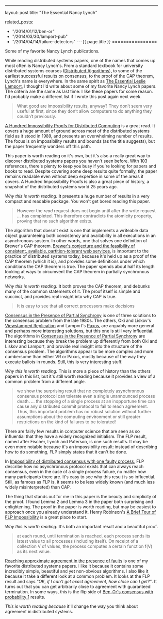 ---
layout: post
title: "The Essential Nancy Lynch"



related_posts:
  - "/2014/01/12/ben-or"
  - "/2014/03/30/lamport-pub"
  - "/2014/04/14/failure-detectors"
---{{ page.title }}
================

<p class="meta">Some of my favorite Nancy Lynch publications.</p>

While reading distributed systems papers, one of the names that comes up most often is Nancy Lynch's. From a standard textbook for university distributed systems courses ([Distributed Algorithms](http://www.amazon.com/dp/1558603484)), to some of the earliest successful results on consensus, to the proof of the CAP theorem, Lynch's name is everywhere. In the same spirit as [The Essential Leslie Lamport](http://brooker.co.za/blog/2014/03/30/lamport-pub.html), I thought I'd write about some of my favorite Nancy Lynch papers. The criteria are the same as last time: I like these papers for some reason. I'd probably make a different list if I wrote this post again next week.

> What good are impossibility results, anyway? They don’t seem very useful at first, since they don’t allow computers to do anything they couldn’t previously.

[A Hundred Impossibility Proofs for Distributed Computing](http://groups.csail.mit.edu/tds/papers/Lynch/podc89.pdf) is a great read. It covers a huge amount of ground across most of the distributed systems field as it stood in 1989, and presents an overwhelming number of results. The focus is on impossibility results and bounds (as the title suggests), but the paper frequently wanders off this path.

This paper is worth reading on it's own, but it's also a really great way to discover distributed systems papers you haven't seen before. With 103 references, there's plenty to keep you busy if you're looking for papers and books to read. Despite covering some deep results quite formally, the paper remains readable even without deep expertise in some of the areas it covers. A Hundred Impossibility Proofs is also a great piece of history, a snapshot of the distributed systems world 25 years ago.

*Why this is worth reading:* It presents a huge number of results in a very compact and readable package. You won't get bored reading this paper.

> However the *read* request does not begin until after the write request ... has completed. This therefore contradicts the atomicity property, proving that no such algorithm exists.

The algorithm that doesn't exist is one that implements a writeable data object guaranteeing both consistency and availability in all executions in an asynchronous system. In other words, one that solves one definition of Brewer's CAP theorem. [Brewer's conjecture and the feasibility of consistent, available, partition-tolerant web services.](http://theory.lcs.mit.edu/tds/papers/Gilbert/Brewer6.ps) is important to the practice of distributed systems today, because it's held up as a proof of the CAP theorem (which it is), and provides some definitions under which conditions the CAP theorem is true. The paper spends about half its length looking at ways to circumvent the CAP theorem in partially synchronous networks.

*Why this is worth reading:* It both proves the CAP theorem, and debunks many of the common statements of it. The proof itself is simple and succinct, and provides real insight into why CAP is true.

> It is easy to see that all correct processors make decisions 

[Consensus in the Presence of Partial Synchrony](http://theory.lcs.mit.edu/tds/papers/Lynch/jacm88.pdf) is one of three solutions to the consensus problem from the late 1980s. The others, Oki and Liskov's [Viewstamped Replication](http://www.pmg.csail.mit.edu/papers/vr.pdf) and Lamport's [Paxos](http://research.microsoft.com/en-us/um/people/lamport/pubs/lamport-paxos.pdf), are arguably more general and perhaps more interesting solutions, but this one is still very influential. The algorithms in [Consensus in the Presence of Partial Synchrony](http://theory.lcs.mit.edu/tds/papers/Lynch/jacm88.pdf) are interesting because they break the problem up differently from both Oki and Liskov and Lamport, and provide real insight into the structure of the consensus problem. The algorithms appear to be more complex and more cumbersome than either VR or Paxos, mostly because of the way they execute ballots in rounds. Still, this is very interesting stuff.

*Why this is worth reading:* This is more a piece of history than the others papers in this list, but it's still worth reading because it provides a view of a common problem from a different angle.

> we show the surprising result that no completely asynchronous consensus protocol can tolerate even a single unannounced process death. ... the stopping of a single process at an inopportune time can cause any distributed commit protocol to fail to reach agreement. Thus, this important problem has no robust solution without further assumptions about the computing environment or still greater restrictions on the kind of failures to be tolerated!

There are fairly few results in computer science that are seen as so influential that they have a widely recognized initialism. The FLP result, named after Fischer, Lynch and Paterson, is one such results. It may be even more notable because it's an impossibility result: instead of describing how to do something, FLP simply states that it can't be done.

In [Impossibility of distributed consensus with one faulty process](http://theory.lcs.mit.edu/tds/papers/Lynch/pods83-flp.pdf), FLP describe how no asynchronous protocol exists that can always reach consensus, even in the case of a single process failure, no matter how many participants there are. It's easy to see why this result is so influential. Still, as famous as FLP is, it seems to be less widely known (and much less widely misinterpreted) than CAP.

The thing that stands out for me in this paper is the beauty and simplicity of the proof. I found Lemma 2 and Lemma 3 in the paper both surprising and enlightening. The proof in the paper is worth reading, but may be easiest to approach once you already understand it. Henry Robinson's [A Brief Tour of FLP Impossibility](http://the-paper-trail.org/blog/a-brief-tour-of-flp-impossibility/) is a great place to start.

*Why this is worth reading:* It's both an important result and a beautiful proof.

> at each round, until termination is reached, each process sends its latest value to all processes (including itself). On receipt of a collection V of values, the process computes a certain function f(V) as its next value.

[Reaching approximate agreement in the presence of faults](http://groups.csail.mit.edu/tds/papers/Lynch/jacm86.pdf) is one of my favorite distributed systems papers. I like it because it contains some incredibly simple, beautiful and yet non-obvious algorithms. I also like it because it take a different look at a common problem. It looks at the FLP result and says *"OK, if I can't get exact agreement, how close can I get?"*. It turns out that you can get arbitrarily close to agreement with guaranteed termination. In some ways, this is the flip side of [Ben-Or's consensus with probability 1](http://brooker.co.za/blog/2014/01/12/ben-or.html) results.

*This is worth reading because* it'll change the way you think about agreement in distributed systems.